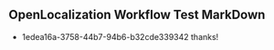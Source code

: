 ## OpenLocalization Workflow Test MarkDown
* 1edea16a-3758-44b7-94b6-b32cde339342 thanks!

<!--HONumber=Aug16_HO3-->


